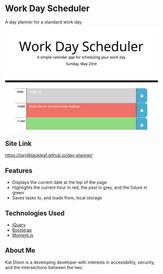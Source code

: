 # Work Day Scheduler
A day planner for a standard work day

![A screenshot of the program showing the current time as 10 a.m.](screenshot.png)

## Site Link

<https://twyllblackleaf.github.io/day-planner/>

## Features

- Displays the current date at the top of the page
- Highlights the current hour in red, the past in grey, and the future in green
- Saves tasks to, and loads from, local storage

## Technologies Used

- [jQuery](https://jquery.com/)
- [Bootstrap](https://getbootstrap.com/)
- [Moment.js](https://momentjs.com/)

## About Me

Kat Dixon is a developing developer with interests in accessibility, security, and the intersections between the two.